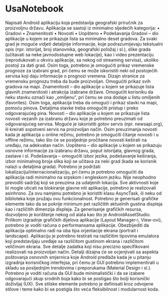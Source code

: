 # UsaNotebook

Napisati Android aplikaciju koja predstavlja geografski priručnik za proizvoljnu
državu. Aplikacija se sastoji iz minimalno sljedećih kategorija:
• Gradovi
• Znamenitosti
• Novosti
• Uopšteno
• Podešavanja
Gradovi – dio aplikacije u kojem se prikazuje lista sa minimalno deset gradova. Za
svaki grad je moguće vidjeti detaljnije informacije, koje podrazumijevaju tekstualni opis (npr.
istorijat, broj stanovnika, geografski položaj i sl.), slike grada (učitavati sa neke javnodostupne web lokacije), kao i video prezentaciju (reprodukovati u okviru aplikacije, sa nekog
od streaming servisa), ukoliko postoji za dati grad. Osim toga, potrebno je omogućiti prikaz
vremenske prognoze za izabrani grad, pri čemu se može iskoristiti neki od postojećih servisa
koji daju informacije o prognozi vremena. Dizajn stranice za vremensku prognozu treba da
bude proizvoljan. Omogućiti prikaz svih gradova na mapi.
Znamenitosti – dio aplikacije u kojem se prikazuje lista glavnih znamenitosti i
atrakcija izabrane države. Omogućiti korisniku da neku stavku označi kao „omiljenu“, pri
čemu se ona dodaje u listu omiljenih (favorites). Osim toga, aplikacija treba da omogući i
prikaz stavki na mapi, pomoću pinova. Detaljima stavke treba omogućiti pristup i preko
odgovarajućeg pina.
Novosti – dio aplikacije u kojem se prikazuje lista novosti vezanih za izabranu državu
koje je potrebno preuzimati od odgovarajućeg servisa. Moguće je iskoristiti gotov servis
(npr. newsapi.org), ili kreirati sopstveni servis na proizvoljan način. Osim preuzimanja
novosti kada je aplikacija u online režimu, potrebno je omogućiti čitanje novosti i u offline
režimu, tako što će se posljednje pročitane novosti keširati na uređaju, na adekvatan način.
Uopšteno – dio aplikacije u kojem se prikazuju osnovne informacije za izabranu
državu, poput istorijata, glavnog grada, zastave i sl.
Podešavanja – omogućiti izbor jezika, podešavanje keširanja, izbor minimalnog broja
slika koji se učitava za neki grad (kada se korisnik nalazi u detaljima grada).
Potrebno je podržati lokalizaciju/internacionalizaciju, pri čemu je potrebno omogućiti
da aplikacija radi minimalno na srpskom i engleskom jeziku. Nije neophodno prevoditi
sadržaj koji se preuzima za udaljenih lokacija.
Sve aktivnosti koje bi mogle uticati na blokiranje glavne niti aplikacije, potrebno je
realizovati asinhrono. Za ovu namjenu potrebno je koristiti klasu AsyncTask, ili neku od
biblioteka koje pružaju ovu funkcionalnost.
Potrebno je generisati grafičke elemente tako da se pokrije minimum pet različitih
aktuelnih gustina displeja kao i različitih dimenzija displeja. Za generisanje grafičkih resursa,
dozvoljeno je korištenje nekog od alata kao što je AndroidAssetStudio. Prilikom izgradnje
grafičkih dijelova aplikacije (Layout Manager-i, View-ovi), potrebno je voditi računa o
performansama aplikacije. Obezbijediti da aplikacija optimalno radi na oba tipa orjentacije
ekrana (portrait i landscape).
Aplikaciju je potrebno testirati na različitim tipovima emulatora koji predstavljaju
uređaje sa različitom gustinom ekrana i različitom veličinom ekrana.
Sve detalje zadatka koji nisu precizno specifikovani realizovati na proizvoljan način.
Detalji dizajna će se ocjenjivati sa aspekta poštovanja osnovnih smjernica koje Android
predlaže kada je u pitanju izgradnja korisničkog interfejsa, pri čemu je GUI potrebno
implementirati u skladu sa posljednjim trendovima i preporukama (Material Design i sl.).
Potrebno je voditi računa da GUI bude minimalistički i da se izabere odgovarajući skup
srodnih boja kako bi se postigao što bolji korisnički doživljaj (UX). Sve stilske elemente
potrebno je definisati kroz odvojene stilove i teme kako bi se postigla što veća fleksibilnost i
modularnost koda.

